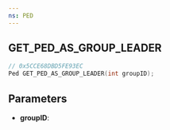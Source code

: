```yaml
---
ns: PED
---
```

## GET_PED_AS_GROUP_LEADER

```c
// 0x5CCE68DBD5FE93EC
Ped GET_PED_AS_GROUP_LEADER(int groupID);
```

## Parameters
* **groupID**:
